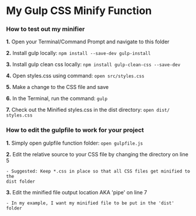 # My Gulp CSS Minify Function
### How to test out my minifier
**1.** Open your Terminal/Command Prompt and navigate to this folder

**2.** Install gulp locally: `npm install --save-dev gulp-install`

**3.** Install gulp clean css locally: `npm install gulp-clean-css --save-dev`

**4.** Open styles.css using command: `open src/styles.css`

**5.** Make a change to the CSS file and save

**6.** In the Terminal, run the command: `gulp`

**7.** Check out the Minified styles.css in the dist directory: `open dist/
styles.css`

### How to edit the gulpfile to work for your project

**1.** Simply  open gulpfile function folder: `open gulpfile.js`

**2.** Edit the relative source to your CSS file by changing the directory on line 5

	- Suggested: Keep *.css in place so that all CSS files get minified to the 
	dist folder

**3.** Edit the minified file output location AKA 'pipe' on line 7

	- In my example, I want my minified file to be put in the 'dist' folder
